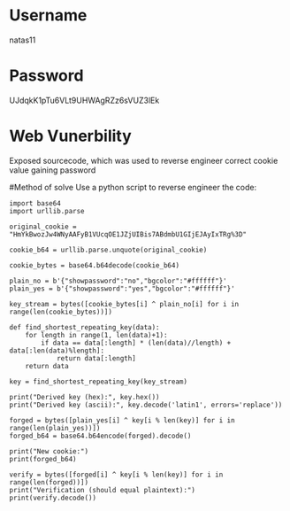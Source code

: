 # Username
natas11

# Password
UJdqkK1pTu6VLt9UHWAgRZz6sVUZ3lEk

# Web Vunerbility
Exposed sourcecode, which was used to reverse engineer correct cookie value gaining password

#Method of solve
Use a python script to reverse engineer the code:
```
import base64
import urllib.parse

original_cookie = "HmYkBwozJw4WNyAAFyB1VUcqOE1JZjUIBis7ABdmbU1GIjEJAyIxTRg%3D"

cookie_b64 = urllib.parse.unquote(original_cookie)

cookie_bytes = base64.b64decode(cookie_b64)

plain_no = b'{"showpassword":"no","bgcolor":"#ffffff"}'
plain_yes = b'{"showpassword":"yes","bgcolor":"#ffffff"}'

key_stream = bytes([cookie_bytes[i] ^ plain_no[i] for i in range(len(cookie_bytes))])

def find_shortest_repeating_key(data):
    for length in range(1, len(data)+1):
        if data == data[:length] * (len(data)//length) + data[:len(data)%length]:
            return data[:length]
    return data

key = find_shortest_repeating_key(key_stream)

print("Derived key (hex):", key.hex())
print("Derived key (ascii):", key.decode('latin1', errors='replace'))

forged = bytes([plain_yes[i] ^ key[i % len(key)] for i in range(len(plain_yes))])
forged_b64 = base64.b64encode(forged).decode()

print("New cookie:")
print(forged_b64)

verify = bytes([forged[i] ^ key[i % len(key)] for i in range(len(forged))])
print("Verification (should equal plaintext):")
print(verify.decode())
```

